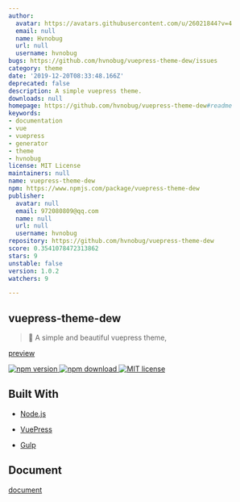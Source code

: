 ```yaml
---
author:
  avatar: https://avatars.githubusercontent.com/u/26021844?v=4
  email: null
  name: Hvnobug
  url: null
  username: hvnobug
bugs: https://github.com/hvnobug/vuepress-theme-dew/issues
category: theme
date: '2019-12-20T08:33:48.166Z'
deprecated: false
description: A simple vuepress theme.
downloads: null
homepage: https://github.com/hvnobug/vuepress-theme-dew#readme
keywords:
- documentation
- vue
- vuepress
- generator
- theme
- hvnobug
license: MIT License
maintainers: null
name: vuepress-theme-dew
npm: https://www.npmjs.com/package/vuepress-theme-dew
publisher:
  avatar: null
  email: 972080809@qq.com
  name: null
  url: null
  username: hvnobug
repository: https://github.com/hvnobug/vuepress-theme-dew
score: 0.3541078472313862
stars: 9
unstable: false
version: 1.0.2
watchers: 9

---
```


## vuepress-theme-dew

> 🌈 A simple and beautiful vuepress theme,

[preview](https://hvnobug.com/)

<p>
    <a href="https://www.npmjs.com/package/vuepress-theme-dew">
      <img src="https://img.shields.io/npm/v/vuepress-theme-dew?color=red" alt="npm version">
    </a>
    <a href="https://www.npmjs.com/package/vuepress-theme-dew">
      <img src="https://img.shields.io/npm/dt/vuepress-theme-dew" alt="npm download">
    </a>
    <a href="https://github.com/hvnobug/vuepress-theme-dew/blob/master/LICENSE">
      <img src="https://img.shields.io/npm/l/vuepress-theme-dew" alt="MIT license">
    </a>
</p>


## Built With

* [Node.js](https://nodejs.org/)

* [VuePress](https://github.com/vuejs/vuepress)

* [Gulp](https://gulpjs.com/)

## Document

[document](https://hvnobug.com/pages/theme-document/)


